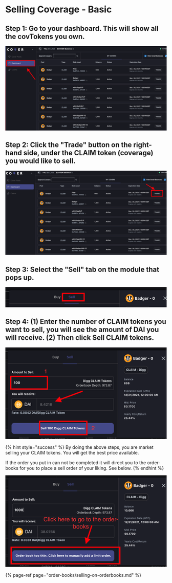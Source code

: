 # Selling Coverage - Basic

## **Step 1: Go to your dashboard. This will show all the covTokens you own.** 

![](../.gitbook/assets/screen-shot-2021-04-30-at-10.39.44-pm.png)

## Step 2: Click the "Trade" button on the right-hand side, under the CLAIM token \(coverage\) you would like to sell. 

![](../.gitbook/assets/screen-shot-2021-04-30-at-10.43.06-pm.png)

## Step 3: Select the "Sell" tab on the module that pops up.

![](../.gitbook/assets/screen-shot-2021-04-30-at-11.08.33-pm.png)

## Step 4: \(1\) Enter the number of CLAIM tokens you want to sell, you will see the amount of DAI you will receive. \(2\) Then click Sell CLAIM tokens.

![](../.gitbook/assets/screen-shot-2021-04-30-at-11.03.12-pm.png)

{% hint style="success" %}
By doing the above steps, you are market selling your CLAIM tokens. You will get the best price available.  
  
If the order you put in can not be completed it will direct you to the order-books for you to place a sell order of your liking. See below. 
{% endhint %}

![](../.gitbook/assets/screen-shot-2021-04-30-at-11.17.04-pm.png)



{% page-ref page="order-books/selling-on-orderbooks.md" %}





